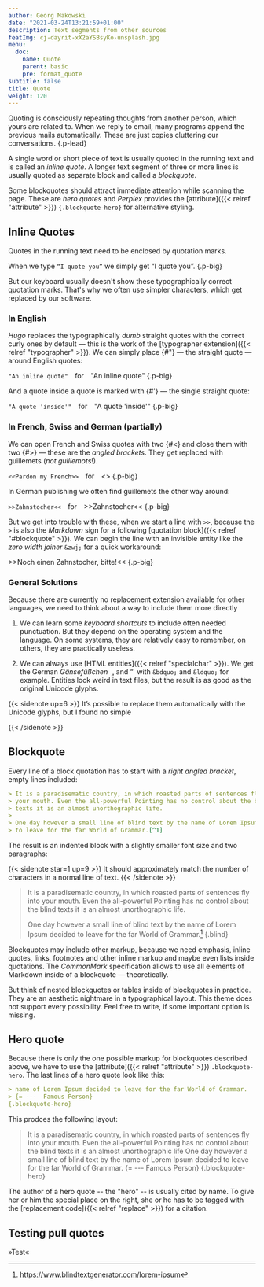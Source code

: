```yaml
---
author: Georg Makowski
date: "2021-03-24T13:21:59+01:00"
description: Text segments from other sources
featImg: cj-dayrit-xX2aYSBsyKo-unsplash.jpg
menu:
  doc:
    name: Quote
    parent: basic
    pre: format_quote
subtitle: false
title: Quote
weight: 120
---
```


Quoting is consciously repeating thoughts from another person, which yours are related to. When we reply to email, many programs append the previous mails automatically. These are just copies cluttering our conversations.
{.p-lead} <!--more-->

A single word or short piece of text is usually quoted in the running text and is called an _inline quote_. A longer text segment of three or more lines is usually quoted as separate block and called a _blockquote_.

Some blockquotes should attract immediate attention while scanning the page. These are _hero quotes_ and _Perplex_ provides the [attribute]({{< relref "attribute" >}}) `{.blockquote-hero}` for alternative styling.

## Inline Quotes

Quotes in the running text need to be enclosed by quotation marks.

When we type `“I quote you”` we simply get “I quote you”.
{.p-big}

But our keyboard usually doesn't show these typographically correct quotation marks. That's why we often use simpler characters, which get replaced by our software.

### In English

_Hugo_ replaces the typographically _dumb_ straight quotes with the correct curly ones by default — this is the work of the  [typographer extension]({{< relref "typographer" >}}). We can simply place {#"} — the straight quote — around English quotes:

`"An inline quote"`&emsp;for&emsp;"An inline quote"
{.p-big}

And a quote inside a quote is marked with {#'} — the single straight quote:

`"A quote 'inside'"`&emsp;for&emsp;"A quote 'inside'"
{.p-big}

### In French, Swiss and German (partially)

We can open French and Swiss quotes with two {#<} and close them with two {#>} — these are the _angled brackets_. They get replaced with guillemets (_not guillemots_!).

`<<Pardon my French>>`&emsp;for&emsp;<<Pardon my French>>
{.p-big}

In German publishing we often find guillemets the other way around:

`>>Zahnstocher<<`&emsp;for&emsp;>>Zahnstocher<<
{.p-big}

But we get into trouble with these, when we start a line with `>>`, because the `>` is also the _Markdown_ sign for a following [quotation block]({{< relref "#blockquote" >}}). We can begin the line with an invisible entity like the _zero width joiner_ `&zwj;` for a quick workaround:

&zwj;>>Noch einen Zahnstocher, bitte!<<
{.p-big}

### General Solutions

Because there are currently no replacement extension available for other languages, we need to think about a way to include them more directly

1. We can learn some _keyboard shortcuts_ to include often needed punctuation. But they depend on the operating system and the language. On some systems, they are relatively easy to remember, on others, they are practically useless.

2. We can always use [HTML entities]({{< relref "specialchar" >}}). We get the German _Gänsefüßchen_&ensp;&bdquo;&nbsp;and&nbsp;&ldquo;&nbsp; with `&bdquo;` and `&ldquo;` for example. Entities look weird in text files, but the result is as good as the original Unicode glyphs.

{{< sidenote up=6 >}}
It’s possible to replace them automatically with the Unicode glyphs, but I found no simple

{{< /sidenote >}}

## Blockquote

Every line of a block quotation has to start with a _right angled bracket_, empty lines  included:

```md
> It is a paradisematic country, in which roasted parts of sentences fly into
> your mouth. Even the all-powerful Pointing has no control about the blind
> texts it is an almost unorthographic life.
>
> One day however a small line of blind text by the name of Lorem Ipsum decided
> to leave for the far World of Grammar.[^1]
```

The result is an indented block with a slightly smaller font size and two paragraphs:

{{< sidenote star=1 up=9 >}}
It should approximately match the number of characters in a normal line of text.
{{< /sidenote >}}

> It is a paradisematic country, in which roasted parts of sentences fly into your mouth. Even the all-powerful Pointing has no control about the blind texts it is an almost unorthographic life.
>
> One day however a small line of blind text by the name of Lorem Ipsum decided to leave for the far World of Grammar.[^1]
{.blind}

Blockquotes may include other markup, because we need emphasis, inline quotes, links, footnotes and other inline markup and maybe even lists inside quotations. The _CommonMark_ specification allows to use all elements of Markdown inside of a blockquote — theoretically.

But think of nested blockquotes or tables inside of blockquotes in practice. They are an aesthetic nightmare in a typographical layout. This theme does not support every possibility. Feel free to write, if some important option is missing.

## Hero quote

Because there is only the one possible markup for blockquotes described above, we have to use the [attribute]({{< relref "attribute" >}}) `.blockquote-hero`. The last lines of a hero quote look like this:

```md
> name of Lorem Ipsum decided to leave for the far World of Grammar.
> {= ---  Famous Person}
{.blockquote-hero}
```

This prodces the following layout:
> It is a paradisematic country, in which roasted parts of sentences fly into your mouth. Even the all-powerful Pointing has no control about the blind texts it is an almost unorthographic life One day however a small line of blind text by the name of Lorem Ipsum decided to leave for the far World of Grammar.
> {= ---  Famous Person}
{.blockquote-hero}

The author of a hero quote -- the "hero" -- is usually cited by name. To give her or him the special place on the right, she or he has to be tagged with the [replacement code]({{< relref "replace" >}}) for a citation.

## Testing pull quotes

»Test«

[^1]: https://www.blindtextgenerator.com/lorem-ipsum
